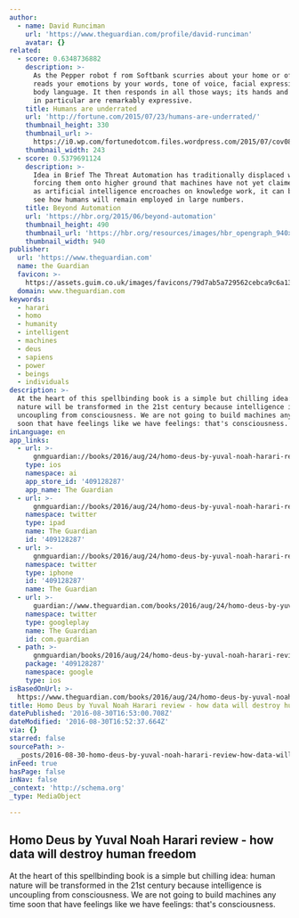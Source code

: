 ```yaml
---
author:
  - name: David Runciman
    url: 'https://www.theguardian.com/profile/david-runciman'
    avatar: {}
related:
  - score: 0.6348736882
    description: >-
      As the Pepper robot f rom Softbank scurries about your home or office, it
      reads your emotions by your words, tone of voice, facial expressions, and
      body language. It then responds in all those ways; its hands and posture
      in particular are remarkably expressive.
    title: Humans are underrated
    url: 'http://fortune.com/2015/07/23/humans-are-underrated/'
    thumbnail_height: 330
    thumbnail_url: >-
      https://i0.wp.com/fortunedotcom.files.wordpress.com/2015/07/cov08_ainside.jpg?fit=440%2C330&ssl=1
    thumbnail_width: 243
  - score: 0.5379691124
    description: >-
      Idea in Brief The Threat Automation has traditionally displaced workers,
      forcing them onto higher ground that machines have not yet claimed. Today,
      as artificial intelligence encroaches on knowledge work, it can be hard to
      see how humans will remain employed in large numbers.
    title: Beyond Automation
    url: 'https://hbr.org/2015/06/beyond-automation'
    thumbnail_height: 490
    thumbnail_url: 'https://hbr.org/resources/images/hbr_opengraph_940x490.png'
    thumbnail_width: 940
publisher:
  url: 'https://www.theguardian.com'
  name: the Guardian
  favicon: >-
    https://assets.guim.co.uk/images/favicons/79d7ab5a729562cebca9c6a13c324f0e/32x32.ico
  domain: www.theguardian.com
keywords:
  - harari
  - homo
  - humanity
  - intelligent
  - machines
  - deus
  - sapiens
  - power
  - beings
  - individuals
description: >-
  At the heart of this spellbinding book is a simple but chilling idea: human
  nature will be transformed in the 21st century because intelligence is
  uncoupling from consciousness. We are not going to build machines any time
  soon that have feelings like we have feelings: that's consciousness.
inLanguage: en
app_links:
  - url: >-
      gnmguardian://books/2016/aug/24/homo-deus-by-yuval-noah-harari-review?contenttype=Article&source=applinks
    type: ios
    namespace: ai
    app_store_id: '409128287'
    app_name: The Guardian
  - url: >-
      gnmguardian://books/2016/aug/24/homo-deus-by-yuval-noah-harari-review?contenttype=Article&source=twitter
    namespace: twitter
    type: ipad
    name: The Guardian
    id: '409128287'
  - url: >-
      gnmguardian://books/2016/aug/24/homo-deus-by-yuval-noah-harari-review?contenttype=Article&source=twitter
    namespace: twitter
    type: iphone
    id: '409128287'
    name: The Guardian
  - url: >-
      guardian://www.theguardian.com/books/2016/aug/24/homo-deus-by-yuval-noah-harari-review
    namespace: twitter
    type: googleplay
    name: The Guardian
    id: com.guardian
  - path: >-
      gnmguardian/books/2016/aug/24/homo-deus-by-yuval-noah-harari-review?contenttype=Article&source=google
    package: '409128287'
    namespace: google
    type: ios
isBasedOnUrl: >-
  https://www.theguardian.com/books/2016/aug/24/homo-deus-by-yuval-noah-harari-review
title: Homo Deus by Yuval Noah Harari review - how data will destroy human freedom
datePublished: '2016-08-30T16:53:00.708Z'
dateModified: '2016-08-30T16:52:37.664Z'
via: {}
starred: false
sourcePath: >-
  _posts/2016-08-30-homo-deus-by-yuval-noah-harari-review-how-data-will-destro.md
inFeed: true
hasPage: false
inNav: false
_context: 'http://schema.org'
_type: MediaObject

---
```

<article style=""><h1>Homo Deus by Yuval Noah Harari review - how data will destroy human freedom</h1><p>At the heart of this spellbinding book is a simple but chilling idea: human nature will be transformed in the 21st century because intelligence is uncoupling from consciousness. We are not going to build machines any time soon that have feelings like we have feelings: that's consciousness.</p></article>